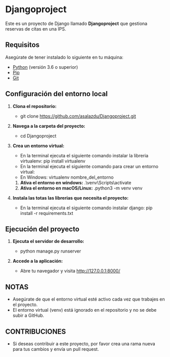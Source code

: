 # Djangoproject

Este es un proyecto de Django llamado **Djangoproject** que gestiona reservas de citas en una IPS.

## Requisitos

Asegúrate de tener instalado lo siguiente en tu máquina:

- [Python](https://www.python.org/downloads/) (versión 3.6 o superior)
- [Pip](https://pip.pypa.io/en/stable/installation/)
- [Git](https://git-scm.com/downloads)

## Configuración del entorno local

1. **Clona el repositorio:**
   - git clone https://github.com/asalazdu/Djangoproject.git

2. **Navega a la carpeta del proyecto:**
    - cd Djangoproject

3. **Crea un entorno virtual:**
    - En la terminal ejecuta el siguiente comando instalar la libreria virtualenv:
      pip install virtualenv
    - En la terminal ejecuta el siguiente comando para crear un entorno virtual:
    - En Windows:
      virtualenv nombre_del_entorno
    1. **Ativa el entorno en windows:**
        .\venv\Scripts\activate
    1. **Ativa el entorno en macOS/Linux:**
        .python3 -m venv venv
4. **Instala las totas las librerias que necesita el proyecto:**
    - En la terminal ejecuta el siguiente comando instalar django:
      pip install -r requirements.txt


## Ejecución del proyecto

1. **Ejecuta el servidor de desarrollo:**
    - python manage.py runserver

2. **Accede a la aplicación:**
    - Abre tu navegador y visita http://127.0.0.1:8000/

## NOTAS
- Asegúrate de que el entorno virtual esté activo cada vez que trabajes en el proyecto.
- El entorno virtual (venv) está ignorado en el repositorio y no se debe subir a GitHub.

## CONTRIBUCIONES
- Si deseas contribuir a este proyecto, por favor crea una rama nueva para tus cambios y envía un pull request.
